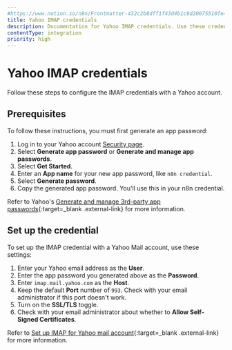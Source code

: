 ```yaml
---
#https://www.notion.so/n8n/Frontmatter-432c2b8dff1f43d4b1c8d20075510fe4
title: Yahoo IMAP credentials
description: Documentation for Yahoo IMAP credentials. Use these credentials to authenticate Yahoo IMAP in n8n, a workflow automation platform.
contentType: integration
priority: high
---
```


# Yahoo IMAP credentials

Follow these steps to configure the IMAP credentials with a Yahoo account.

## Prerequisites

To follow these instructions, you must first generate an app password:

1. Log in to your Yahoo account [Security page](https://login.yahoo.com/account/security).
2. Select **Generate app password** or **Generate and manage app passwords**.
3. Select **Get Started**.
2. Enter an **App name** for your new app password, like `n8n credential`.
3. Select **Generate password**.
4. Copy the generated app password. You'll use this in your n8n credential.

Refer to Yahoo's [Generate and manage 3rd-party app passwords](https://help.yahoo.com/kb/generate-manage-third-party-passwords-sln15241.html){:target=_blank .external-link} for more information.

## Set up the credential

To set up the IMAP credential with a Yahoo Mail account, use these settings:

1. Enter your Yahoo email address as the **User**.
2. Enter the app password you generated above as the **Password**.
3. Enter `imap.mail.yahoo.com` as the **Host**.
4. Keep the default **Port** number of `993`. Check with your email administrator if this port doesn't work.
5. Turn on the **SSL/TLS** toggle.
6. Check with your email administrator about whether to **Allow Self-Signed Certificates**.

Refer to [Set up IMAP for Yahoo mail account](https://help.yahoo.com/kb/sln4075.html){:target=_blank .external-link} for more information.
